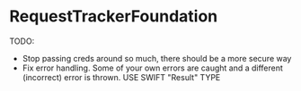 # RequestTrackerFoundation

TODO:
- Stop passing creds around so much, there should be a more secure way
- Fix error handling. Some of your own errors are caught and a different (incorrect) error is thrown. USE SWIFT "Result" TYPE
